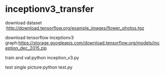 # inceptionv3_transfer
download dataset :http://download.tensorflow.org/example_images/flower_photos.tgz

download tensorflow inceptionv3 graph:https://storage.googleapis.com/download.tensorflow.org/models/inception_dec_2015.zip

train and val:python inception_v3.py

test single picture:python test.py
